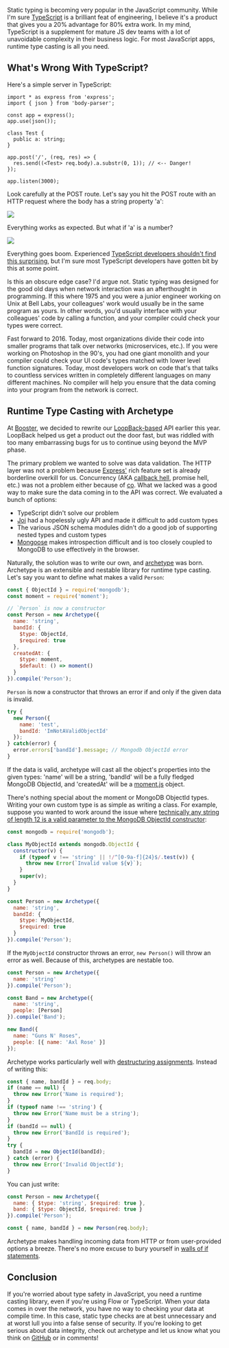 Static typing is becoming very popular in the JavaScript community. While I'm
sure [TypeScript](http://www.typescriptlang.org/) is a brilliant feat of
engineering, I believe it's a product that gives you a 20% advantage for 80%
extra work. In my mind, TypeScript is a supplement
for mature JS dev teams with a lot of unavoidable complexity in their business
logic. For most JavaScript apps, runtime type casting is all you need.

What's Wrong With TypeScript?
-----------------------------

Here's a simple server in TypeScript:

```
import * as express from 'express';
import { json } from 'body-parser';

const app = express();
app.use(json());

class Test {
  public a: string;
}

app.post('/', (req, res) => {
  res.send((<Test> req.body).a.substr(0, 1)); // <-- Danger!
});

app.listen(3000);
```

Look carefully at the POST route. Let's say you hit the POST route with an
HTTP request where the body has a string property 'a':

<img src="http://i.imgur.com/UHRx9FJ.png">

Everything works as expected. But what if 'a' is a number?

<img src="http://i.imgur.com/7DSCBEr.png">

Everything goes boom. Experienced [TypeScript developers shouldn't find this surprising](https://basarat.gitbooks.io/typescript/content/docs/types/type-assertion.html#type-assertion-vs-casting), but I'm sure most TypeScript developers have
gotten bit by this at some point.

Is this an obscure edge case? I'd argue not. Static typing was designed for
the good old days when network interaction was an afterthought in programming.
If this where 1975 and you were a junior engineer working on Unix at Bell Labs,
your colleagues' work would usually be in the same program as yours. In other
words, you'd usually interface with your colleagues' code by calling a function,
and your compiler could check your types were correct.

Fast forward to 2016. Today, most organizations divide their code into smaller
programs that talk over networks (microservices, etc.). If you were working on
Photoshop in the 90's, you had one giant monolith and your compiler could check
your UI code's types matched with lower level function signatures. Today, most developers work on code
that's that talks to countless services written in
completely different languages on many different machines. No compiler will help
you ensure that the data coming into your program from the network is correct.

Runtime Type Casting with Archetype
-----------------------------------

At [Booster](https://boosterfuels.com/), we decided to rewrite our [LoopBack-based](https://loopback.io/) API earlier this year. LoopBack
helped us get a product out the door fast, but was riddled with too many
embarrassing bugs for us to continue using beyond the MVP phase.

The primary problem we
wanted to solve was data validation. The HTTP layer was not a
problem because [Express'](http://expressjs.com/) rich feature set is already
borderline overkill for us. Concurrency (AKA [callback hell](http://thecodebarbarian.com/2015/03/20/callback-hell-is-a-myth), promise hell, etc.) was not a problem either because of [co](http://thecodebarbarian.com/introducing-80-20-guide-to-es2015-generators). What we lacked was a good way to make sure the data coming in to the API was
correct. We evaluated a bunch of options:

* TypeScript didn't solve our problem
* [Joi](http://npmjs.org/package/joi) had a hopelessly ugly API and made it difficult to add custom types
* The various JSON schema modules didn't do a good job of supporting nested types and custom types
* [Mongoose](https://www.npmjs.com/package/mongoose) makes introspection difficult and is too closely coupled to MongoDB to use effectively in the browser.

Naturally, the solution was to write our own, and [archetype](https://www.npmjs.com/package/archetype-js) was born. Archetype
is an extensible and nestable library for runtime type casting. Let's say you
want to define what makes a valid `Person`:

```javascript
const { ObjectId } = require('mongodb');
const moment = require('moment');

// `Person` is now a constructor
const Person = new Archetype({
  name: 'string',
  bandId: {
    $type: ObjectId,
    $required: true
  },
  createdAt: {
    $type: moment,
    $default: () => moment()
  }
}).compile('Person');
```

`Person` is now a constructor that throws an error if and only if the given
data is invalid.

```javascript
try {
  new Person({
    name: 'test',
    bandId: 'ImNotAValidObjectId'
  });
} catch(error) {
  error.errors['bandId'].message; // Mongodb ObjectId error
}
```

If the data is valid, archetype will cast all the object's properties into
the given types: 'name' will be a string, 'bandId' will be a fully fledged
MongoDB ObjectId, and 'createdAt' will be a [moment.js](https://www.npmjs.com/package/moment) object.

There's nothing special about the moment or MongoDB ObjectId types. Writing your
own custom type is as simple as writing a class. For example, suppose you wanted
to work around the issue where [technically any string of length 12 is a valid parameter to the MongoDB ObjectId constructor](https://github.com/mongodb/js-bson/issues/112):

```javascript
const mongodb = require('mongodb');

class MyObjectId extends mongodb.ObjectId {
  constructor(v) {
    if (typeof v !== 'string' || !/^[0-9a-f]{24}$/.test(v)) {
      throw new Error(`Invalid value ${v}`);
    }
    super(v);
  }
}

const Person = new Archetype({
  name: 'string',
  bandId: {
    $type: MyObjectId,
    $required: true
  }
}).compile('Person');
```

If the `MyObjectId` constructor throws an error, `new Person()` will throw an
error as well. Because of this, archetypes are nestable too.

```javascript
const Person = new Archetype({
  name: 'string'
}).compile('Person');

const Band = new Archetype({
  name: 'string',
  people: [Person]
}).compile('Band');

new Band({
  name: "Guns N' Roses",
  people: [{ name: 'Axl Rose' }]
});
```

Archetype works particularly well with [destructuring assignments](https://developer.mozilla.org/en-US/docs/Web/JavaScript/Reference/Operators/Destructuring_assignment). Instead of writing this:

```javascript
const { name, bandId } = req.body;
if (name == null) {
  throw new Error('Name is required');
}
if (typeof name !== 'string') {
  throw new Error('Name must be a string');
}
if (bandId == null) {
  throw new Error('BandId is required');
}
try {
  bandId = new ObjectId(bandId);
} catch (error) {
  throw new Error('Invalid ObjectId');
}
```

You can just write:

```javascript
const Person = new Archetype({
  name: { $type: 'string', $required: true },
  band: { $type: ObjectId, $required: true }
}).compile('Person');

const { name, bandId } = new Person(req.body);
```

Archetype makes handling incoming data from HTTP or from user-provided options
a breeze. There's no more excuse to bury yourself in [walls of if statements](https://github.com/crocodilejs/custom-fonts-in-emails/blob/5715ea731b5977f472148efe6e3a327ea0641b56/src/index.js#L59-L114).

Conclusion
----------

If you're worried about type safety in JavaScript, you need a runtime casting
library, even if you're using Flow or TypeScript. When your data comes in over
the network, you have no way to checking your data at compile time. In this case, static type checks are at best unnecessary and at worst lull you into a false sense of security. If you're looking to get serious about data integrity, check
out archetype and let us know what you think on
[GitHub](https://github.com/vkarpov15/archetype-js) or
in comments!
